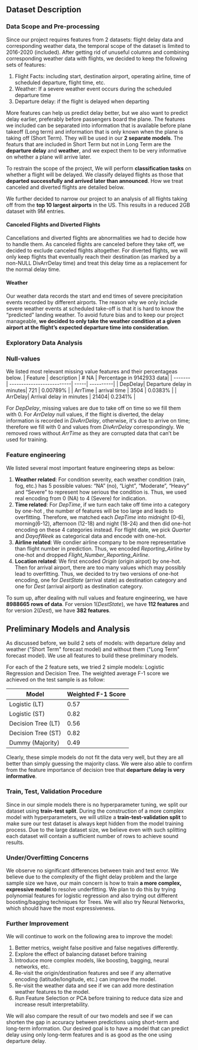 ## Dataset Description
### Data Scope and Pre-processing
Since our project requires features from 2 datasets: flight delay data and corresponding weather data, the temporal scope of the dataset is limited to 2016-2020 (included). After getting rid of unuseful columns and combining corresponding weather data with flights, we decided to keep the following sets of features: 
1. Flight Facts: including start, destination airport, operating airline, time of scheduled departure, flight time, etc. 
2. Weather: If a severe weather event occurs during the scheduled departure time
3. Departure delay: if the flight is delayed when departing

More features can help us predict delay better, but we also want to predict delay earlier, preferably before passengers board the plane. The features we included can be separated into information that is available before plane takeoff (Long term) and information that is only known when the plane is taking off (Short Term). They will be used in our **2 separate models**. The featurs that are included in Short Term but not in Long Term are the **departure delay** and **weather**, and we expect them to be very informative on whether a plane will arrive later.

To restrain the scope of the project, We will perform **classification tasks** on whether a flight will be delayed. We classify delayed flights as those that **departed successfully and arrived later than announced**. How we treat canceled and diverted flights are detailed below. 

We further decided to narrow our project to an analysis of all flights taking off from the **top 10 largest airports** in the US. This results in a reduced 2GB dataset with 9M entries.

#### Canceled Flights and Diverted Flights
Cancellations and diverted flights are abnormalities we had to decide how to handle them. As canceled flights are canceled before they take off, we decided to exclude canceled flights altogether. For diverted flights, we will only keep flights that eventually reach their destination (as marked by a non-NULL DivArrDelay time) and treat this delay time as a replacement for the normal delay time.

#### Weather
Our weather data records the start and end times of severe precipitation events recorded by different airports. The reason why we only include severe weather events at scheduled take-off is that it is hard to know the “predicted” landing weather. To avoid future bias and to keep our project manageable, **we decided to only take the weather condition at a given airport at the flight’s expected departure time into consideration**. 

### Exploratory Data Analysis

### Null-values
We listed most relevant missing value features and their percentageas below.
| Feature | description               | # NA | Percentage in 9142933 data|
| ------- | --------------------------| -----| ----------|
| DepDelay| Departure delay in minutes| 721  | 0.00789%    |
| ArrTime |  arrival time             | 3504 | 0.0383%    |
| ArrDelay| Arrival delay in minutes  | 21404| 0.2341%    |

For *DepDelay*, missing values are due to take off on time so we fill them with 0. For *ArrDelay* null values, if the flight is diverted, the delay information is recorded in *DivArrDelay*, otherwise, it's due to arrive on time; therefore we fill with 0 and values from *DivArrDelay* correspondingly. We removed rows without *ArrTime* as they are corrupted data that can’t be used for training.

### Feature engineering
We listed several most important feature engineering steps as below:

1. **Weather related**: 
For condition severity, each weather condition (rain, fog, etc.) has 5 possible values: “NA” (no), “Light”, “Moderate”, “Heavy” and “Severe” to represent how serious the condition is. Thus, we used real encoding from 0 (NA) to 4 (Severe) for indication.
2. **Time related**:
For *DepTime*, if we turn each take off time into a category by one-hot , the number of features will be too large and leads to overfitting. Therefore, we matched each *DepTime* into midnight (0-6), morning(6-12), afternoon (12-18) and night (18-24) and then did one-hot encoding on these 4 categories instead. For flight date, we pick *Quarter* and *DayofWeek* as categorical data and encode with one-hot.
3. **Airline related**:
We condier airline company to be more representative than flight number in prediction. Thus, we encoded *Reporting_Airline* by one-hot and dropped *Flight_Number_Reporting_Airline*. 
4. **Location related**:
We first encoded *Origin* (origin airpot) by one-hot. Then for arrival airport, there are too many values which may possibly lead to overfitting. Thus, we decided to try two versions of one-hot encoding, one for *DestState* (arrival state) as destination category and one for *Dest* (arrival airport) as destination category.

To sum up, after dealing with null values and feature engineering, we have **8988665 rows of data**. For version 1(*DestState*), we have **112 features** and for version 2(*Dest*), we have **382 features**.

## Preliminary Models and Analysis
As discussed before, we build 2 sets of models: with departure delay and weather ("Short Term" forecast model) and without them ("Long Term" forecast model). We use all features to build these preliminary models.

For each of the 2 feature sets, we tried 2 simple models: Logistic Regression and Decision Tree. The weighted average F-1 score we achieved on the test sample is as follow:

| Model              | Weighted F-1 Score |
| ------------------ | ------------------ |
| Logistic (LT)      | 0.57               |
| Logistic (ST)      | 0.82               |
| Decision Tree (LT) | 0.56               |
| Decision Tree (ST) | 0.82               |
| Dummy (Majority)   | 0.49               |

Clearly, these simple models do not fit the data very well, but they are all better than simply guessing the majority class. We were also able to confirm from the feature importance of decision tree that **departure delay is very informative**.

### Train, Test, Validation Procedure
Since in our simple models there is no hyperparameter tuning, we split our dataset using **train-test split**. During the construction of a more complex model with hyperparameters, we will utilize a **train-test-validation split** to make sure our test dataset is always kept hidden from the model training process. Due to the large dataset size, we believe even with such splitting each dataset will contain a sufficient number of rows to achieve sound results.

### Under/Overfitting Concerns
We observe no significant differences between train and test error. We believe due to the complexity of the flight delay problem and the large sample size we have, our main concern is how to train **a more complex, expressive model** to resolve underfitting. We plan to do this by trying polynomial features for logistic regression and also trying out different boosting/bagging techniques for Trees. We will also try Neural Networks, which should have the most expressiveness.

### Further Improvement
We will continue to work on the following area to improve the model:
1. Better metrics, weight false positive and false negatives differently.
2. Explore the effect of balancing dataset before training
3. Introduce more complex models, like boosting, bagging, neural networks, etc.
4. Re-visit the origin/destination features and see if any alternative encoding (latitude/longitude, etc.) can improve the model.
5. Re-visit the weather data and see if we can add more destination weather features to the model.
6. Run Feature Selection or PCA before training to reduce data size and increase result interpretability.

We will also compare the result of our two models and see if we can shorten the gap in accuracy between predictions using short-term and long-term information. Our desired goal is to have a model that can predict delay using only long-term features and is as good as the one using departure delay.
